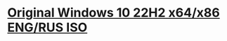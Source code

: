 # [Original Windows 10 22H2 x64/x86 ENG/RUS ISO](https://archive.org/details/windows-10-22-h-2-x-64-en-us)
